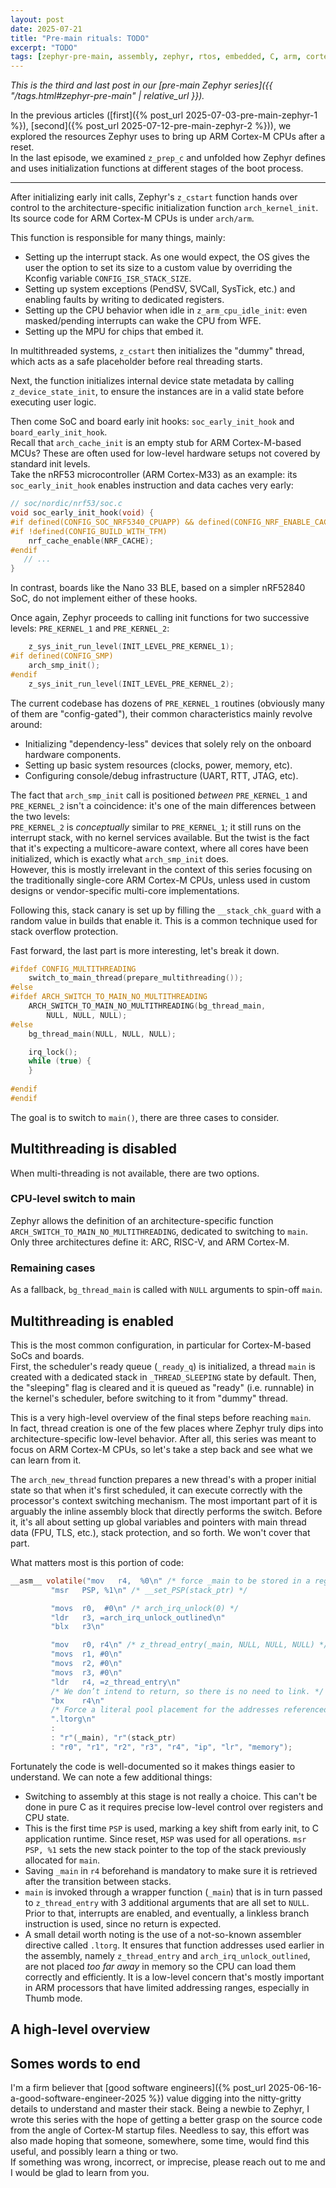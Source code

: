 ```yaml
---
layout: post
date: 2025-07-21
title: "Pre-main rituals: TODO"
excerpt: "TODO"
tags: [zephyr-pre-main, assembly, zephyr, rtos, embedded, C, arm, cortex-m, low-level, walkthrough]
---
```


_This is the third and last post in our [pre-main Zephyr series]({{
"/tags.html#zephyr-pre-main" | relative_url }})._

In the previous articles ([first]({% post_url 2025-07-03-pre-main-zephyr-1 %}), [second]({% post_url
2025-07-12-pre-main-zephyr-2 %})), we explored the resources Zephyr uses to bring up ARM Cortex-M
CPUs after a reset.\
In the last episode, we examined `z_prep_c` and unfolded how Zephyr defines and uses initialization
functions at different stages of the boot process.

---

After initializing early init calls, Zephyr's `z_cstart` function hands over control to the
architecture-specific initialization function `arch_kernel_init`. Its source code for ARM Cortex-M
CPUs is under `arch/arm`. 

This function is responsible for many things, mainly:

- Setting up the interrupt stack. As one would expect, the OS gives the user
  the option to set its size to a custom value by overriding the Kconfig
  variable `CONFIG_ISR_STACK_SIZE`.
- Setting up system exceptions (PendSV, SVCall, SysTick, etc.) and enabling
  faults by writing to dedicated registers.
- Setting up the CPU behavior when idle in `z_arm_cpu_idle_init`: even
  masked/pending interrupts can wake the CPU from WFE.
- Setting up the MPU for chips that embed it.


In multithreaded systems, `z_cstart` then initializes the "dummy" thread, which
acts as a safe placeholder before real threading starts.

Next, the function initializes internal device state metadata by calling `z_device_state_init`, to
ensure the instances are in a valid state before executing user logic.

Then come SoC and board early init hooks: `soc_early_init_hook` and `board_early_init_hook`.\
Recall that `arch_cache_init` is an empty stub for ARM Cortex-M-based MCUs? These are often used for
low-level hardware setups not covered by standard init levels.\
Take the nRF53 microcontroller (ARM Cortex-M33) as an example: its `soc_early_init_hook` enables
instruction and data caches very early:

```c
// soc/nordic/nrf53/soc.c
void soc_early_init_hook(void) {
#if defined(CONFIG_SOC_NRF5340_CPUAPP) && defined(CONFIG_NRF_ENABLE_CACHE)
#if !defined(CONFIG_BUILD_WITH_TFM)
    nrf_cache_enable(NRF_CACHE);
#endif
   // ...
}
```

In contrast, boards like the Nano 33 BLE, based on a simpler nRF52840 SoC, do
not implement either of these hooks.

Once again, Zephyr proceeds to calling init functions for two successive
levels: `PRE_KERNEL_1` and `PRE_KERNEL_2`:

```c
    z_sys_init_run_level(INIT_LEVEL_PRE_KERNEL_1);
#if defined(CONFIG_SMP)
    arch_smp_init();
#endif
    z_sys_init_run_level(INIT_LEVEL_PRE_KERNEL_2);
```

The current codebase has dozens of `PRE_KERNEL_1` routines (obviously many of
them are "config-gated"), their common characteristics mainly revolve around:

- Initializing "dependency-less" devices that solely rely on the onboard
  hardware components.
- Setting up basic system resources (clocks, power, memory, etc).
- Configuring console/debug infrastructure (UART, RTT, JTAG, etc).

The fact that `arch_smp_init` call is positioned _between_ `PRE_KERNEL_1` and
`PRE_KERNEL_2` isn't a coincidence: it's one of the main differences between
the two levels:\
`PRE_KERNEL_2` is _conceptually_ similar to `PRE_KERNEL_1`; it still runs on
the interrupt stack, with no kernel services available. But the twist is the fact that it's
expecting a multicore-aware context, where all cores have been initialized, which is exactly what
`arch_smp_init` does.\
However, this is mostly irrelevant in the context of this series focusing on
the traditionally single-core ARM Cortex-M CPUs, unless used in custom designs or vendor-specific
multi-core implementations.

Following this, stack canary is set up by filling the `__stack_chk_guard` with a random value in
builds that enable it. This is a common technique used for stack overflow protection.

Fast forward, the last part is more interesting, let's break it down.

```c
#ifdef CONFIG_MULTITHREADING
    switch_to_main_thread(prepare_multithreading());
#else
#ifdef ARCH_SWITCH_TO_MAIN_NO_MULTITHREADING
    ARCH_SWITCH_TO_MAIN_NO_MULTITHREADING(bg_thread_main,
        NULL, NULL, NULL);
#else
    bg_thread_main(NULL, NULL, NULL);

    irq_lock();
    while (true) {
    }
    
#endif
#endif
```

The goal is to switch to `main()`, there are three cases to consider.

## Multithreading is disabled

When multi-threading is not available, there are two options.

### CPU-level switch to main

Zephyr allows the definition of an architecture-specific function
`ARCH_SWITCH_TO_MAIN_NO_MULTITHREADING`, dedicated to switching to `main`. Only three architectures
define it: ARC, RISC-V, and ARM Cortex-M.

### Remaining cases

As a fallback, `bg_thread_main` is called with `NULL` arguments to spin-off `main`.

## Multithreading is enabled

This is the most common configuration, in particular for Cortex-M-based SoCs and boards.\
First, the scheduler's ready queue (`_ready_q`) is initialized, a thread `main` is created with
a dedicated stack in `_THREAD_SLEEPING` state by default. Then, the "sleeping" flag is cleared and
it is queued as "ready" (i.e. runnable) in the kernel's scheduler, before switching to it from
"dummy" thread.

This is a very high-level overview of the final steps before reaching `main`.\
In fact, thread creation is one of the few places where Zephyr truly dips into architecture-specific
low-level behavior. After all, this series was meant to focus on ARM Cortex-M CPUs, so let's take
a step back and see what we can learn from it.

The `arch_new_thread` function prepares a new thread's with a proper initial state so that when it's
first scheduled, it can execute correctly with the processor's context switching mechanism. The most
important part of it is arguably the inline assembly block that directly performs the switch. Before
it, it's all about setting up global variables and pointers with main thread data (FPU, TLS, etc.),
stack protection, and so forth. We won't cover that part.

What matters most is this portion of code:

```c
__asm__ volatile("mov   r4,  %0\n" /* force _main to be stored in a register */
         "msr   PSP, %1\n" /* __set_PSP(stack_ptr) */

         "movs  r0,  #0\n" /* arch_irq_unlock(0) */
         "ldr   r3, =arch_irq_unlock_outlined\n"
         "blx   r3\n"

         "mov   r0, r4\n" /* z_thread_entry(_main, NULL, NULL, NULL) */
         "movs  r1, #0\n"
         "movs  r2, #0\n"
         "movs  r3, #0\n"
         "ldr   r4, =z_thread_entry\n"
         /* We don’t intend to return, so there is no need to link. */
         "bx    r4\n"
         /* Force a literal pool placement for the addresses referenced above */
         ".ltorg\n"
         :
         : "r"(_main), "r"(stack_ptr)
         : "r0", "r1", "r2", "r3", "r4", "ip", "lr", "memory");
```

Fortunately the code is well-documented so it makes things easier to understand. We can note a few
additional things:

- Switching to assembly at this stage is not really a choice. This can't be done in pure C as it
  requires precise low-level control over registers and CPU state.
- This is the first time `PSP` is used, marking a key shift from early init, to C application
  runtime. Since reset, `MSP` was used for all operations. `msr PSP, %1` sets the new stack pointer
  to the top of the stack previously allocated for `main`.
- Saving `_main` in `r4` beforehand is mandatory to make sure it is retrieved after the transition
  between stacks.
- `main` is invoked through a wrapper function (`_main`) that is in turn passed to `z_thread_entry`
  with 3 additional arguments that are all set to `NULL`. Prior to that, interrupts are enabled, and
  eventually, a linkless branch instruction is used, since no return is expected.
- A small detail worth noting is the use of a not-so-known assembler directive called `.ltorg`. It
  ensures that function addresses used earlier in the assembly, namely `z_thread_entry` and
  `arch_irq_unlock_outlined`, are not placed _too far away_ in memory so the CPU can load them
  correctly and efficiently. It is a low-level concern that's mostly important in ARM processors
  that have limited addressing ranges, especially in Thumb mode.

## A high-level overview

## Somes words to end

I'm a firm believer that [good software engineers]({% post_url
2025-06-16-a-good-software-engineer-2025 %}) value digging into the nitty-gritty details to
understand and master their stack. Being a newbie to Zephyr, I wrote this series with the hope of
getting a better grasp on the source code from the angle of Cortex-M startup files. Needless to say,
this effort was also made hoping that someone, somewhere, some time, would find this useful, and
possibly learn a thing or two.\
If something was wrong, incorrect, or imprecise, please reach out to
me and I would be glad to learn from you.
